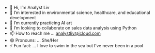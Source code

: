- 👋 Hi, I’m Analyst Liv
- 👀 I’m interested in environmental science, healthcare, and educational development
- 🌱 I’m currently practicing AI art 
- 💞️ I’m looking to collaborate on sales data analysis using Python
- 📫 How to reach me ... analystliv@icloud.com
- 😄 Pronouns: ... She/Her
- ⚡ Fun fact: ... I love to swim in the sea but I've never been in a pool

<!---
AnalystLiv/AnalystLiv is a ✨ special ✨ repository because its `README.md` (this file) appears on your GitHub profile.
You can click the Preview link to take a look at your changes.
--->
